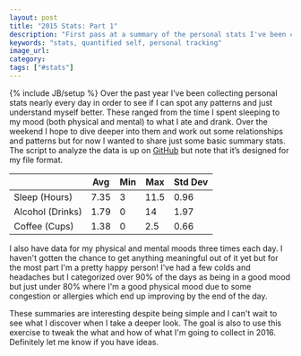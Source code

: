 ```yaml
---
layout: post
title: "2015 Stats: Part 1"
description: "First pass at a summary of the personal stats I've been collecting over the course of 2015."
keywords: "stats, quantified self, personal tracking"
image_url:
category:
tags: ["#stats"]
---
```

{% include JB/setup %}
Over the past year I’ve been collecting personal stats nearly every day in order to see if I can spot any patterns and just understand myself better. These ranged from the time I spent sleeping to my mood (both physical and mental) to what I ate and drank. Over the weekend I hope to dive deeper into them and work out some relationships and patterns but for now I wanted to share just some basic summary stats. The script to analyze the data is up on [GitHub](https://github.com/dangoldin/annual-stats-analysis) but note that it’s designed for my file format.

<table class="table"><thead><tr><th> </th><th>Avg</th><th>Min</th><th>Max</th><th>Std Dev</th></tr></thead><tbody><tr><td>Sleep (Hours)</td><td>7.35</td><td>3</td><td>11.5</td><td>0.96</td></tr><tr><td>Alcohol (Drinks)</td><td>1.79</td><td>0</td><td>14</td><td>1.97</td></tr><tr><td>Coffee (Cups)</td><td>1.38</td><td>0</td><td>2.5</td><td>0.66</td></tr></tbody></table>

I also have data for my physical and mental moods three times each day. I haven't gotten the chance to get anything meaningful out of it yet but for the most part I'm a pretty happy person! I've had a few colds and headaches but I categorized over 90% of the days as being in a good mood but just under 80% where I'm a good physical mood due to some congestion or allergies which end up improving by the end of the day.

These summaries are interesting despite being simple and I can't wait to see what I discover when I take a deeper look. The goal is also to use this exercise to tweak the what and how of what I'm going to collect in 2016. Definitely let me know if you have ideas.
